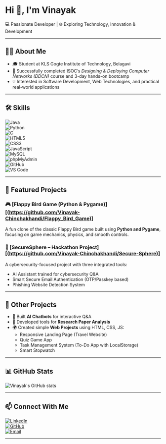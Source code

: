 # Hi 👋, I'm Vinayak  
💻 Passionate Developer | 🌐 Exploring Technology, Innovation & Development  

---

## 👨‍💻 About Me  
- 🎓 Student at KLS Gogte Institute of Technology, Belagavi  
- 📡 Successfully completed ISOC’s *Designing & Deploying Computer Networks (DDCN)* course and 3-day hands-on bootcamp  
- 💡 Interested in Software Development, Web Technologies, and practical real-world applications  

---

## 🛠️ Skills  
![Java](https://img.shields.io/badge/Java-%23ED8B00.svg?logo=java&logoColor=white)  
![Python](https://img.shields.io/badge/Python-3776AB.svg?logo=python&logoColor=white)  
![C](https://img.shields.io/badge/C-00599C.svg?logo=c&logoColor=white)  
![HTML5](https://img.shields.io/badge/HTML5-E34F26.svg?logo=html5&logoColor=white)  
![CSS3](https://img.shields.io/badge/CSS3-1572B6.svg?logo=css3&logoColor=white)  
![JavaScript](https://img.shields.io/badge/JavaScript-F7DF1E.svg?logo=javascript&logoColor=black)  
![MySQL](https://img.shields.io/badge/MySQL-4479A1.svg?logo=mysql&logoColor=white)  
![phpMyAdmin](https://img.shields.io/badge/phpMyAdmin-6C78AF.svg?logo=phpmyadmin&logoColor=white)  
![GitHub](https://img.shields.io/badge/GitHub-181717.svg?logo=github&logoColor=white)  
![VS Code](https://img.shields.io/badge/VS%20Code-0078D4.svg?logo=visualstudiocode&logoColor=white)  

---

## 🚀 Featured Projects  
### 🎮 [Flappy Bird Game (Python & Pygame)][(https://github.com/Vinayak-Chinchakhandi/Flappy_Bird_Game)]
A fun clone of the classic Flappy Bird game built using **Python and Pygame**, focusing on game mechanics, physics, and smooth controls.  

### 🔐 [SecureSphere – Hackathon Project][(https://github.com/Vinayak-Chinchakhandi/Secure-Sphere)]  
A cybersecurity-focused project with three integrated tools:  
- AI Assistant trained for cybersecurity Q&A  
- Smart Secure Email Authentication (OTP/Passkey based)  
- Phishing Website Detection System  

---

## 📌 Other Projects  
- 🤖 Built **AI Chatbots** for interactive Q&A  
- 📄 Developed tools for **Research Paper Analysis**  
- 🌍 Created simple **Web Projects** using HTML, CSS, JS:  
  - Responsive Landing Page (Travel Website)  
  - Quiz Game App  
  - Task Management System (To-Do App with LocalStorage)  
  - Smart Stopwatch  

---

## 📊 GitHub Stats  
![Vinayak's GitHub stats](https://github-readme-stats.vercel.app/api?username=Vinayak-Chinchakhandi&show_icons=true&theme=default)  

---

## 📫 Connect With Me  
[![LinkedIn](https://img.shields.io/badge/LinkedIn-0A66C2.svg?logo=linkedin&logoColor=white)](https://www.linkedin.com/in/vinayak-chinchakhandi)  
[![GitHub](https://img.shields.io/badge/GitHub-181717.svg?logo=github&logoColor=white)](https://github.com/Vinayak-Chinchakhandi)  
[![Email](https://img.shields.io/badge/Email-D14836.svg?logo=gmail&logoColor=white)](mailto:vinayakchinchakhandi165@gmail.com)  

---
